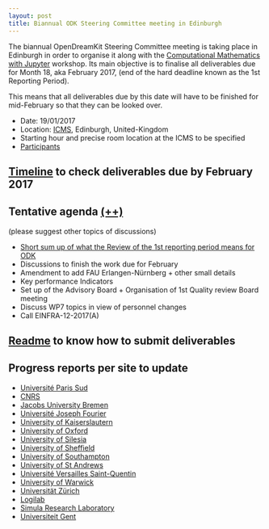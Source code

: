 ```yaml
---
layout: post
title: Biannual ODK Steering Committee meeting in Edinburgh
---
```

The biannual OpenDreamKit Steering Committee meeting is taking place in Edinburgh in order to organise it along with the [Computational Mathematics with Jupyter](http://opendreamkit.org/meetings/2017-01-16-ICMS/) workshop. Its main objective is to finalise all deliverables due for Month 18, aka February 2017, (end of the hard deadline known as the 1st Reporting Period). 

This means that all deliverables due by this date will have to be finished for mid-February so that they can be looked over.


- Date: 19/01/2017
- Location: [ICMS](http://www.icms.org.uk/), Edinburgh, United-Kingdom
- Starting hour and precise room location at the ICMS to be specified
- [Participants](https://framadate.org/IsCZEQqctimhKiHU)

## [Timeline](https://github.com/OpenDreamKit/OpenDreamKit/milestones) to check deliverables due by February 2017

## Tentative agenda [(++)](/meetings/2017-01-19-EdinburghSteeringCommittee/Steering-presentation)


(please suggest other topics of discussions)

- [Short sum up of what the Review of the 1st reporting period means for ODK](/meetings/2017-01-19-EdinburghSteeringCommittee/Review-presentation)
- Discussions to finish the work due for February
- Amendment to add FAU Erlangen-Nürnberg + other small details
- Key performance Indicators
- Set up of the Advisory Board + Organisation of 1st Quality review Board meeting
- Discuss WP7 topics in view of personnel changes
- Call EINFRA-12-2017(A)

## [Readme](https://github.com/OpenDreamKit/OpenDreamKit/blob/master/README.md) to know how to submit deliverables

## Progress reports per site to update

- [Université Paris Sud](/meetings/2017-01-19-EdinburghSteeringCommittee/ProgressReports/ParisSud)
- [CNRS](/meetings/2017-01-19-EdinburghSteeringCommittee/ProgressReports/CNRS)
- [Jacobs University Bremen](/meetings/2017-01-19-EdinburghSteeringCommittee/ProgressReports/JacU)
- [Université Joseph Fourier](/meetings/2017-01-19-EdinburghSteeringCommittee/ProgressReports/UJF)
- [University of Kaiserslautern](/meetings/2017-01-19-EdinburghSteeringCommittee/ProgressReports/Kaiserslautern)
- [University of Oxford](/meetings/2017-01-19-EdinburghSteeringCommittee/ProgressReports/Oxford)
- [University of Silesia](/meetings/2017-01-19-EdinburghSteeringCommittee/ProgressReports/Silesia)
- [University of Sheffield](/meetings/2017-01-19-EdinburghSteeringCommittee/ProgressReports/Sheffield)
- [University of Southampton](/meetings/2017-01-19-EdinburghSteeringCommittee/ProgressReports/southampton.pdf)
- [University of St Andrews](/meetings/2017-01-19-EdinburghSteeringCommittee/ProgressReports/StAndrews)
- [Université Versailles Saint-Quentin](/meetings/2017-01-19-EdinburghSteeringCommittee/ProgressReports/UVersailles)
- [University of Warwick](/meetings/2017-01-19-EdinburghSteeringCommittee/ProgressReports/Warwick)
- [Universität Zürich](/meetings/2017-01-19-EdinburghSteeringCommittee/ProgressReports/Zurich)
- [Logilab](/meetings/2017-01-19-EdinburghSteeringCommittee/ProgressReports/Logilab)
- [Simula Research Laboratory](/meetings/2017-01-19-EdinburghSteeringCommittee/ProgressReports/Simula)
- [Universiteit Gent](/meetings/2017-01-19-EdinburghSteeringCommittee/ProgressReports/UGent/ugent.pdf)

